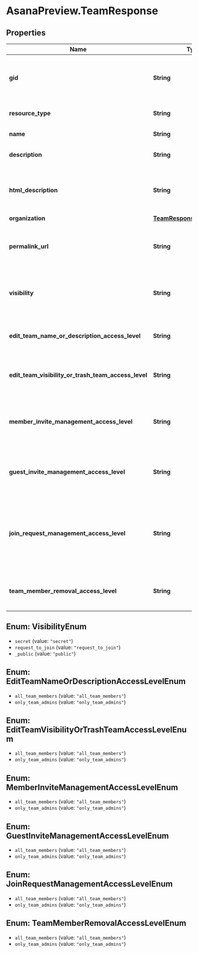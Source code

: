 # AsanaPreview.TeamResponse

## Properties
Name | Type | Description | Notes
------------ | ------------- | ------------- | -------------
**gid** | **String** | Globally unique identifier of the resource, as a string. | [optional] 
**resource_type** | **String** | The base type of this resource. | [optional] 
**name** | **String** | The name of the team. | [optional] 
**description** | **String** | [Opt In](/docs/inputoutput-options). The description of the team.  | [optional] 
**html_description** | **String** | [Opt In](/docs/inputoutput-options). The description of the team with formatting as HTML.  | [optional] 
**organization** | [**TeamResponseOrganization**](TeamResponseOrganization.md) |  | [optional] 
**permalink_url** | **String** | A url that points directly to the object within Asana. | [optional] 
**visibility** | **String** | The visibility of the team to users in the same organization  | [optional] 
**edit_team_name_or_description_access_level** | **String** | Controls who can edit team name and description  | [optional] 
**edit_team_visibility_or_trash_team_access_level** | **String** | Controls who can edit team visibility and trash teams  | [optional] 
**member_invite_management_access_level** | **String** | Controls who can accept or deny member invites for a given team  | [optional] 
**guest_invite_management_access_level** | **String** | Controls who can accept or deny guest invites for a given team  | [optional] 
**join_request_management_access_level** | **String** | Controls who can accept or deny join team requests for a Membership by Request team  | [optional] 
**team_member_removal_access_level** | **String** | Controls who can remove team members  | [optional] 

<a name="VisibilityEnum"></a>
## Enum: VisibilityEnum

* `secret` (value: `"secret"`)
* `request_to_join` (value: `"request_to_join"`)
* `_public` (value: `"public"`)


<a name="EditTeamNameOrDescriptionAccessLevelEnum"></a>
## Enum: EditTeamNameOrDescriptionAccessLevelEnum

* `all_team_members` (value: `"all_team_members"`)
* `only_team_admins` (value: `"only_team_admins"`)


<a name="EditTeamVisibilityOrTrashTeamAccessLevelEnum"></a>
## Enum: EditTeamVisibilityOrTrashTeamAccessLevelEnum

* `all_team_members` (value: `"all_team_members"`)
* `only_team_admins` (value: `"only_team_admins"`)


<a name="MemberInviteManagementAccessLevelEnum"></a>
## Enum: MemberInviteManagementAccessLevelEnum

* `all_team_members` (value: `"all_team_members"`)
* `only_team_admins` (value: `"only_team_admins"`)


<a name="GuestInviteManagementAccessLevelEnum"></a>
## Enum: GuestInviteManagementAccessLevelEnum

* `all_team_members` (value: `"all_team_members"`)
* `only_team_admins` (value: `"only_team_admins"`)


<a name="JoinRequestManagementAccessLevelEnum"></a>
## Enum: JoinRequestManagementAccessLevelEnum

* `all_team_members` (value: `"all_team_members"`)
* `only_team_admins` (value: `"only_team_admins"`)


<a name="TeamMemberRemovalAccessLevelEnum"></a>
## Enum: TeamMemberRemovalAccessLevelEnum

* `all_team_members` (value: `"all_team_members"`)
* `only_team_admins` (value: `"only_team_admins"`)

